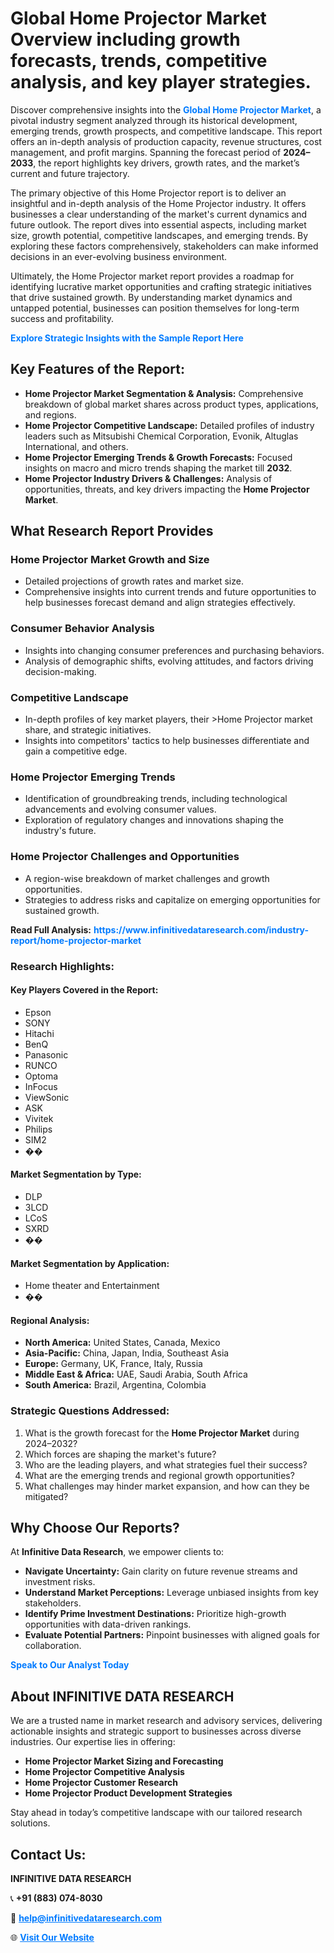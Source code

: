 <h1>Global Home Projector Market Overview including growth forecasts, trends, competitive analysis, and key player strategies.</h1>
<p>
Discover comprehensive insights into the 
<a href="https://www.infinitivedataresearch.com/industry-report/home-projector-market" rel="dofollow" style="color: #007BFF; text-decoration: none;"><strong>Global Home Projector Market</strong></a>, a pivotal industry segment analyzed through its historical development, emerging trends, growth prospects, and competitive landscape. This report offers an in-depth analysis of production capacity, revenue structures, cost management, and profit margins. Spanning the forecast period of <strong>2024–2033</strong>, the report highlights key drivers, growth rates, and the market’s current and future trajectory.
</p>
<p>
The primary objective of this Home Projector report is to deliver an insightful and in-depth analysis of the Home Projector industry. It offers businesses a clear understanding of the market's current dynamics and future outlook. The report dives into essential aspects, including market size, growth potential, competitive landscapes, and emerging trends. By exploring these factors comprehensively, stakeholders can make informed decisions in an ever-evolving business environment.
</p>
<p>
Ultimately, the Home Projector market report provides a roadmap for identifying lucrative market opportunities and crafting strategic initiatives that drive sustained growth. By understanding market dynamics and untapped potential, businesses can position themselves for long-term success and profitability.
</p>
<p>
<a href="https://www.infinitivedataresearch.com/request-sample/reportId=109743" style="color: #007BFF; text-decoration: none;"><strong>Explore Strategic Insights with the Sample Report Here</strong></a>
</p>

<h2>Key Features of the Report:</h2>
<ul>
<li><strong>Home Projector Market Segmentation & Analysis:</strong> Comprehensive breakdown of global market shares across product types, applications, and regions.</li>
<li><strong>Home Projector Competitive Landscape:</strong> Detailed profiles of industry leaders such as Mitsubishi Chemical Corporation, Evonik, Altuglas International, and others.</li>
<li><strong>Home Projector Emerging Trends & Growth Forecasts:</strong> Focused insights on macro and micro trends shaping the market till <strong>2032</strong>.</li>
<li><strong>Home Projector Industry Drivers & Challenges:</strong> Analysis of opportunities, threats, and key drivers impacting the <strong>Home Projector Market</strong>.</li>
</ul>

<h2>What Research Report Provides</h2>
<h3>Home Projector Market Growth and Size</h3>
<ul>
<li>Detailed projections of growth rates and market size.</li>
<li>Comprehensive insights into current trends and future opportunities to help businesses forecast demand and align strategies effectively.</li>
</ul>

<h3>Consumer Behavior Analysis</h3>
<ul>
<li>Insights into changing consumer preferences and purchasing behaviors.</li>
<li>Analysis of demographic shifts, evolving attitudes, and factors driving decision-making.</li>
</ul>

<h3>Competitive Landscape</h3>
<ul>
<li>In-depth profiles of key market players, their >Home Projector market share, and strategic initiatives.</li>
<li>Insights into competitors' tactics to help businesses differentiate and gain a competitive edge.</li>
</ul>

<h3>Home Projector Emerging Trends</h3>
<ul>
<li>Identification of groundbreaking trends, including technological advancements and evolving consumer values.</li>
<li>Exploration of regulatory changes and innovations shaping the industry's future.</li>
</ul>

<h3>Home Projector Challenges and Opportunities</h3>
<ul>
<li>A region-wise breakdown of market challenges and growth opportunities.</li>
<li>Strategies to address risks and capitalize on emerging opportunities for sustained growth.</li>
</ul>
<p><strong>Read Full Analysis:</strong> <a href="https://www.infinitivedataresearch.com/industry-report/home-projector-market" rel="dofollow" style="color: #007BFF; text-decoration: none;"><strong>https://www.infinitivedataresearch.com/industry-report/home-projector-market</strong></a></p>
<h3>Research Highlights:</h3>
<h4>Key Players Covered in the Report:</h4>
<ul><li>Epson</li><li>SONY</li><li>Hitachi</li><li>BenQ</li><li>Panasonic</li><li>RUNCO</li><li>Optoma</li><li>InFocus</li><li>ViewSonic</li><li>ASK</li><li>Vivitek</li><li>Philips</li><li>SIM2</li><li>��</li></ul>
<h4>Market Segmentation by Type:</h4>
<ul><li>DLP</li><li>3LCD</li><li>LCoS</li><li>SXRD</li><li>��</li></ul>
<h4>Market Segmentation by Application:</h4>
<ul><li>Home theater and Entertainment</li><li>��</li></ul>

<h4>Regional Analysis:</h4>
<ul>
<li><strong>North America:</strong> United States, Canada, Mexico</li>
<li><strong>Asia-Pacific:</strong> China, Japan, India, Southeast Asia</li>
<li><strong>Europe:</strong> Germany, UK, France, Italy, Russia</li>
<li><strong>Middle East & Africa:</strong> UAE, Saudi Arabia, South Africa</li>
<li><strong>South America:</strong> Brazil, Argentina, Colombia</li>
</ul>

<h3>Strategic Questions Addressed:</h3>
<ol>
<li>What is the growth forecast for the <strong>Home Projector Market</strong> during 2024–2032?</li>
<li>Which forces are shaping the market's future?</li>
<li>Who are the leading players, and what strategies fuel their success?</li>
<li>What are the emerging trends and regional growth opportunities?</li>
<li>What challenges may hinder market expansion, and how can they be mitigated?</li>
</ol>

<h2>Why Choose Our Reports?</h2>
<p>At <strong>Infinitive Data Research</strong>, we empower clients to:</p>
<ul>
<li><strong>Navigate Uncertainty:</strong> Gain clarity on future revenue streams and investment risks.</li>
<li><strong>Understand Market Perceptions:</strong> Leverage unbiased insights from key stakeholders.</li>
<li><strong>Identify Prime Investment Destinations:</strong> Prioritize high-growth opportunities with data-driven rankings.</li>
<li><strong>Evaluate Potential Partners:</strong> Pinpoint businesses with aligned goals for collaboration.</li>
</ul>
<p><a href="https://www.infinitivedataresearch.com/industry-report/home-projector-market" rel="dofollow" style="color: #007BFF; text-decoration: none;"><strong>Speak to Our Analyst Today</strong></a></p>

<h2>About INFINITIVE DATA RESEARCH</h2>
<p>We are a trusted name in market research and advisory services, delivering actionable insights and strategic support to businesses across diverse industries. Our expertise lies in offering:</p>
<ul>
<li><strong>Home Projector Market Sizing and Forecasting</strong></li>
<li><strong>Home Projector Competitive Analysis</strong></li>
<li><strong>Home Projector Customer Research</strong></li>
<li><strong>Home Projector Product Development Strategies</strong></li>
</ul>
<p>Stay ahead in today’s competitive landscape with our tailored research solutions.</p>

<h2>Contact Us:</h2>
<p><strong>INFINITIVE DATA RESEARCH</strong></p>
<p>📞 <strong>+91 (883) 074-8030</strong></p>
<p>📧 <strong><a href="mailto:help@infinitivedataresearch.com" style="color: #007BFF;">help@infinitivedataresearch.com</a></strong></p>
<p>🌐 <strong><a href="https://www.infinitivedataresearch.com" rel="dofollow" style="color: #007BFF;">Visit Our Website</a></strong></p>